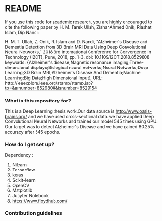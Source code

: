 # README #

If you use this code for academic research, you are highly encouraged to cite the following paper by H. M. Tarek Ullah, ZishanAhmed Onik, Riashat Islam, Dip Nandi:

H. M. T. Ullah, Z. Onik, R. Islam and D. Nandi, "Alzheimer's Disease and Dementia Detection from 3D Brain MRI Data Using Deep Convolutional Neural Networks," 2018 3rd International Conference for Convergence in Technology (I2CT), Pune, 2018, pp. 1-3.
doi: 10.1109/I2CT.2018.8529808
keywords: {Alzheimer's disease;Magnetic resonance imaging;Three-dimensional displays;Biological neural networks;Neural Networks;Deep Learning;3D Brain MRI;Alzheimer's Disease And Dementia;Machine Learning;Big Data;High Dimensional Input},
URL: http://ieeexplore.ieee.org/stamp/stamp.jsp?tp=&arnumber=8529808&isnumber=8529154

### What is this repository for? ###

This is a Deep Learning thesis work.Our data source is http://www.oasis-brains.org/ and we have used cross-sectional data.
we have applied Deep Convolutional Neural Networks and trained our model 545 times using GPU. 
Our target was to detect Alzheimer's Disease and we have gained 80.25% accuracy after 545 epochs.

### How do I get set up? ###

Dependency :

1. Nilearn
2. Tensorflow
3. keras
4. Scikit-learn
5. OpenCV
6. Matplotlib
7. Jupyter Notebook
8. https://www.floydhub.com/

### Contribution guidelines ###
